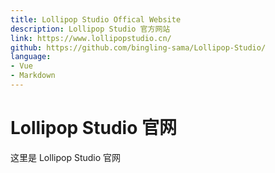 ```yaml
---
title: Lollipop Studio Offical Website
description: Lollipop Studio 官方网站
link: https://www.lollipopstudio.cn/
github: https://github.com/bingling-sama/Lollipop-Studio/
language:
- Vue
- Markdown
---
```


# Lollipop Studio 官网
这里是 Lollipop Studio 官网